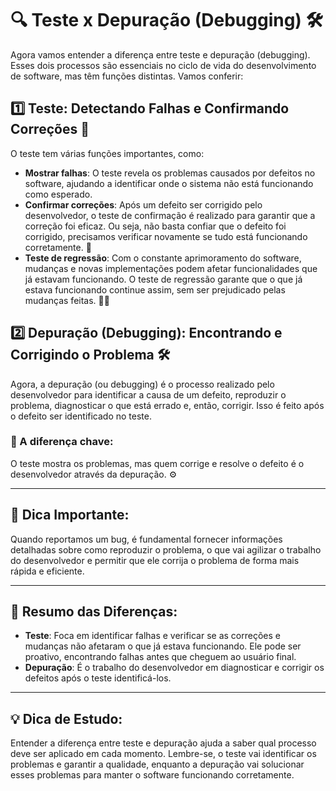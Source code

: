 # 🔍 Teste x Depuração (Debugging) 🛠️

Agora vamos entender a diferença entre teste e depuração (debugging). Esses dois processos são essenciais no ciclo de vida do desenvolvimento de software, mas têm funções distintas. Vamos conferir:

## 1️⃣ Teste: Detectando Falhas e Confirmando Correções 🐛

O teste tem várias funções importantes, como:

- **Mostrar falhas**: O teste revela os problemas causados por defeitos no software, ajudando a identificar onde o sistema não está funcionando como esperado.
- **Confirmar correções**: Após um defeito ser corrigido pelo desenvolvedor, o teste de confirmação é realizado para garantir que a correção foi eficaz. Ou seja, não basta confiar que o defeito foi corrigido, precisamos verificar novamente se tudo está funcionando corretamente. 🔄
- **Teste de regressão**: Com o constante aprimoramento do software, mudanças e novas implementações podem afetar funcionalidades que já estavam funcionando. O teste de regressão garante que o que já estava funcionando continue assim, sem ser prejudicado pelas mudanças feitas. 🚶‍♂️

## 2️⃣ Depuração (Debugging): Encontrando e Corrigindo o Problema 🛠️

Agora, a depuração (ou debugging) é o processo realizado pelo desenvolvedor para identificar a causa de um defeito, reproduzir o problema, diagnosticar o que está errado e, então, corrigir. Isso é feito após o defeito ser identificado no teste.

### 🔧 A diferença chave:
O teste mostra os problemas, mas quem corrige e resolve o defeito é o desenvolvedor através da depuração. ⚙️

---

## 📝 Dica Importante:

Quando reportamos um bug, é fundamental fornecer informações detalhadas sobre como reproduzir o problema, o que vai agilizar o trabalho do desenvolvedor e permitir que ele corrija o problema de forma mais rápida e eficiente.

---

## 🔑 Resumo das Diferenças:

- **Teste**: Foca em identificar falhas e verificar se as correções e mudanças não afetaram o que já estava funcionando. Ele pode ser proativo, encontrando falhas antes que cheguem ao usuário final.
- **Depuração**: É o trabalho do desenvolvedor em diagnosticar e corrigir os defeitos após o teste identificá-los.

---

## 💡 Dica de Estudo:

Entender a diferença entre teste e depuração ajuda a saber qual processo deve ser aplicado em cada momento. Lembre-se, o teste vai identificar os problemas e garantir a qualidade, enquanto a depuração vai solucionar esses problemas para manter o software funcionando corretamente.
